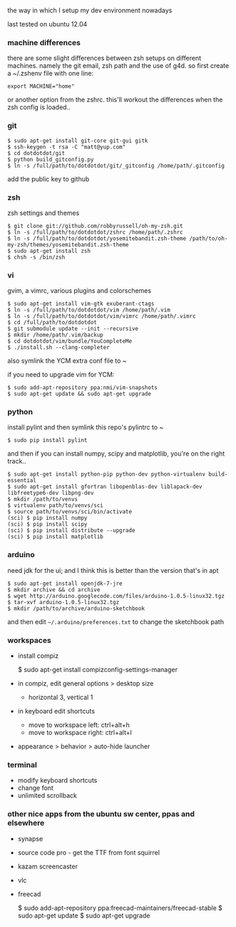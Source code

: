 the way in which I setup my dev environment nowadays

last tested on ubuntu 12.04


### machine differences
there are some slight differences between zsh setups on different machines.
namely the git email, zsh path and the use of g4d.
so first create a ~/.zshenv file with one line:

    export MACHINE="home"

or another option from the zshrc.
this'll workout the differences when the zsh config is loaded..


### git

    $ sudo apt-get install git-core git-gui gitk
    $ ssh-keygen -t rsa -C "matt@yup.com"
    $ cd dotdotdot/git
    $ python build_gitconfig.py
    $ ln -s /full/path/to/dotdotdot/git/_gitconfig /home/path/.gitconfig

add the public key to github


### zsh
zsh settings and themes

    $ git clone git://github.com/robbyrussell/oh-my-zsh.git
    $ ln -s /full/path/to/dotdotdot/zshrc /home/path/.zshrc
    $ ln -s /full/path/to/dotdotdot/yosemitebandit.zsh-theme /path/to/oh-my-zsh/themes/yosemitebandit.zsh-theme
    $ sudo apt-get install zsh
    $ chsh -s /bin/zsh


### vi
gvim, a vimrc, various plugins and colorschemes

    $ sudo apt-get install vim-gtk exuberant-ctags
    $ ln -s /full/path/to/dotdotdot/vim /home/path/.vim
    $ ln -s /full/path/to/dotdotdot/vim/vimrc /home/path/.vimrc
    $ cd /full/path/to/dotdotdot
    $ git submodule update --init --recursive
    $ mkdir /home/path/.vim/backup
    $ cd dotdotdot/vim/bundle/YouCompleteMe
    $ ./install.sh --clang-completer

also symlink the YCM extra conf file to ~

if you need to upgrade vim for YCM:

    $ sudo add-apt-repository ppa:nmi/vim-snapshots
    $ sudo apt-get update && sudo apt-get upgrade


### python
install pylint and then symlink this repo's pylintrc to ~

    $ sudo pip install pylint

and then if you can install numpy, scipy and matplotlib, you're on the right track..

    $ sudo apt-get install python-pip python-dev python-virtualenv build-essential
    $ sudo apt-get install gfortran libopenblas-dev liblapack-dev libfreetype6-dev libpng-dev
    $ mkdir /path/to/venvs
    $ virtualenv path/to/venvs/sci
    $ source path/to/venvs/sci/bin/activate
    (sci) $ pip install numpy
    (sci) $ pip install scipy
    (sci) $ pip install distribute --upgrade
    (sci) $ pip install matplotlib


### arduino
need jdk for the ui; and I think this is better than the version that's in apt

    $ sudo apt-get install openjdk-7-jre
    $ mkdir archive && cd archive
    $ wget http://arduino.googlecode.com/files/arduino-1.0.5-linux32.tgz
    $ tar-xvf arduino-1.0.5-linux32.tgz
    $ mkdir /path/to/archive/arduino-sketchbook

and then edit `~/.arduino/preferences.txt` to change the sketchbook path


### workspaces
* install compiz

    $ sudo apt-get install compizconfig-settings-manager

* in compiz, edit general options > desktop size
  * horizontal 3, vertical 1
* in keyboard edit shortcuts
  * move to workspace left: ctrl+alt+h
  * move to workspace right: ctrl+alt+l
* appearance > behavior > auto-hide launcher


### terminal
* modify keyboard shortcuts
* change font
* unlimited scrollback


### other nice apps from the ubuntu sw center, ppas and elsewhere
* synapse
* source code pro - get the TTF from font squirrel
* kazam screencaster
* vlc
* freecad

    $ sudo add-apt-repository ppa:freecad-maintainers/freecad-stable
    $ sudo apt-get update
    $ sudo apt-get upgrade
